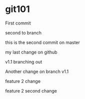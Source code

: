 # git101
First commit


second to branch

this is the second commit on master

my last change on github


v1.1 branching out

Another change on branch v1.1

feature 2 change

feature 2 second change

